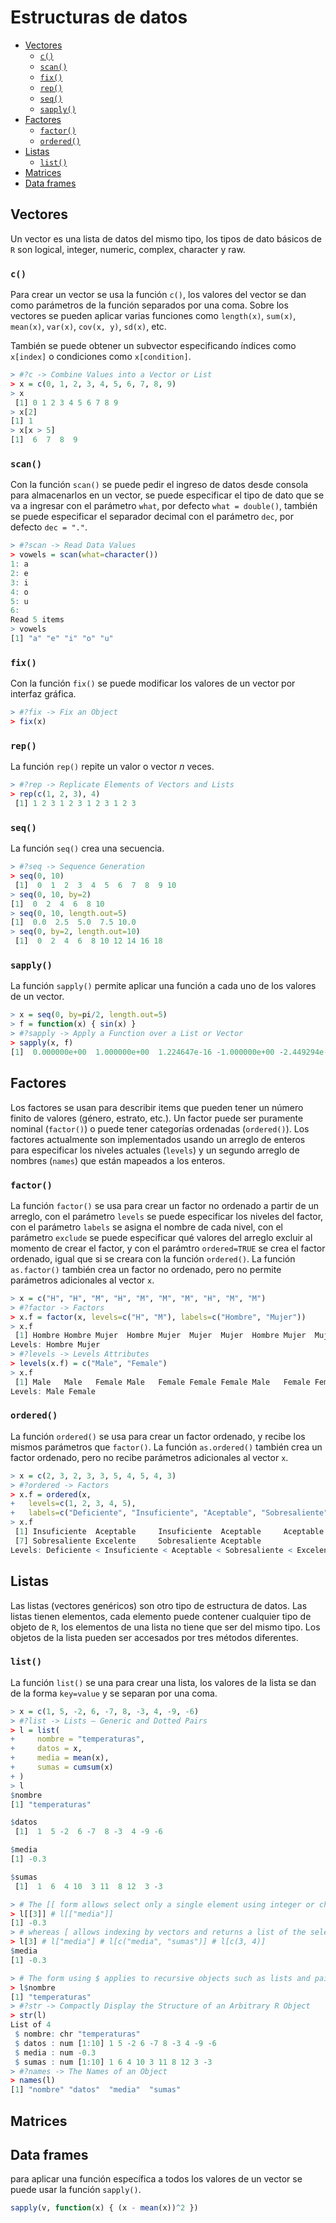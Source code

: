 
# Estructuras de datos

* [Vectores](#vectores)
  * [`c()`](#c)
  * [`scan()`](#scan)
  * [`fix()`](#fix)
  * [`rep()`](#rep)
  * [`seq()`](#seq)
  * [`sapply()`](#sapply)
* [Factores](#factores)
  * [`factor()`](#factor)
  * [`ordered()`](#ordered)
* [Listas](#listas)
  * [`list()`](#list)
* [Matrices](#matrices)
* [Data frames](#data-frames)


## Vectores

Un vector es una lista de datos del mismo tipo, los tipos de dato básicos de `R` son logical, integer, numeric, complex, character y raw.

### `c()`

Para crear un vector se usa la función `c()`, los valores del vector se dan como parámetros de la función separados por una coma. Sobre los vectores se pueden aplicar varias funciones como `length(x)`, `sum(x)`, `mean(x)`, `var(x)`, `cov(x, y)`, `sd(x)`, etc.

También se puede obtener un subvector especificando índices como `x[index]` o condiciones como `x[condition]`.

```r
> #?c -> Combine Values into a Vector or List
> x = c(0, 1, 2, 3, 4, 5, 6, 7, 8, 9)
> x
 [1] 0 1 2 3 4 5 6 7 8 9
> x[2]
[1] 1
> x[x > 5]
[1]  6  7  8  9
```

### `scan()`

Con la función `scan()` se puede pedir el ingreso de datos desde consola para almacenarlos en un vector, se puede especificar el tipo de dato que se va a ingresar con el parámetro `what`, por defecto `what = double()`, también se puede especificar el separador decimal con el parámetro `dec`, por defecto `dec = "."`.

```r
> #?scan -> Read Data Values
> vowels = scan(what=character())
1: a
2: e
3: i
4: o
5: u
6: 
Read 5 items
> vowels
[1] "a" "e" "i" "o" "u"
```

### `fix()`

Con la función `fix()` se puede modificar los valores de un vector por interfaz gráfica.

```r
> #?fix -> Fix an Object
> fix(x)
```

### `rep()`

La función `rep()` repite un valor o vector *n* veces.

```r
> #?rep -> Replicate Elements of Vectors and Lists
> rep(c(1, 2, 3), 4)
 [1] 1 2 3 1 2 3 1 2 3 1 2 3
```

### `seq()`

La función `seq()` crea una secuencia.

```r
> #?seq -> Sequence Generation
> seq(0, 10)
 [1]  0  1  2  3  4  5  6  7  8  9 10
> seq(0, 10, by=2)
[1]  0  2  4  6  8 10
> seq(0, 10, length.out=5)
[1]  0.0  2.5  5.0  7.5 10.0
> seq(0, by=2, length.out=10)
 [1]  0  2  4  6  8 10 12 14 16 18
```

### `sapply()`

La función `sapply()` permite aplicar una función a cada uno de los valores de un vector.

```r
> x = seq(0, by=pi/2, length.out=5)
> f = function(x) { sin(x) }
> #?sapply -> Apply a Function over a List or Vector
> sapply(x, f)
[1]  0.000000e+00  1.000000e+00  1.224647e-16 -1.000000e+00 -2.449294e-16
```


## Factores

Los factores se usan para describir items que pueden tener un número finito de valores (género, estrato, etc.). Un factor puede ser puramente nominal (`factor()`) o puede tener categorías ordenadas (`ordered()`). Los factores actualmente son implementados usando un arreglo de enteros para especificar los niveles actuales (`levels`) y un segundo arreglo de nombres (`names`) que están mapeados a los enteros.

### `factor()`

La función `factor()` se usa para crear un factor no ordenado a partir de un arreglo, con el parámetro `levels` se puede especificar los niveles del factor, con el parámetro `labels` se asigna el nombre de cada nivel, con el parámetro `exclude` se puede especificar qué valores del arreglo excluir al momento de crear el factor, y con el parámtro `ordered=TRUE` se crea el factor ordenado, igual que si se creara con la función `ordered()`. La función `as.factor()` también crea un factor no ordenado, pero no permite parámetros adicionales al vector `x`.

```r
> x = c("H", "H", "M", "H", "M", "M", "M", "H", "M", "M")
> #?factor -> Factors
> x.f = factor(x, levels=c("H", "M"), labels=c("Hombre", "Mujer"))
> x.f
 [1] Hombre Hombre Mujer  Hombre Mujer  Mujer  Mujer  Hombre Mujer  Mujer 
Levels: Hombre Mujer
> #?levels -> Levels Attributes
> levels(x.f) = c("Male", "Female")
> x.f
 [1] Male   Male   Female Male   Female Female Female Male   Female Female
Levels: Male Female
```

### `ordered()`

La función `ordered()` se usa para crear un factor ordenado, y recibe los mismos parámetros que `factor()`. La función `as.ordered()` también crea un factor ordenado, pero no recibe parámetros adicionales al vector `x`.

```r
> x = c(2, 3, 2, 3, 3, 5, 4, 5, 4, 3)
> #?ordered -> Factors
> x.f = ordered(x,
+   levels=c(1, 2, 3, 4, 5),
+   labels=c("Deficiente", "Insuficiente", "Aceptable", "Sobresaliente", "Excelente"))
> x.f
 [1] Insuficiente  Aceptable     Insuficiente  Aceptable     Aceptable     Excelente    
 [7] Sobresaliente Excelente     Sobresaliente Aceptable    
Levels: Deficiente < Insuficiente < Aceptable < Sobresaliente < Excelente
```


## Listas

Las listas (vectores genéricos) son otro tipo de estructura de datos. Las listas tienen elementos, cada elemento puede contener cualquier tipo de objeto de `R`, los elementos de una lista no tiene que ser del mismo tipo. Los objetos de la lista pueden ser accesados por tres métodos diferentes.

### `list()`

La función `list()` se una para crear una lista, los valores de la lista se dan de la forma `key=value` y se separan por una coma.

```r
> x = c(1, 5, -2, 6, -7, 8, -3, 4, -9, -6)
> #?list -> Lists – Generic and Dotted Pairs
> l = list(
+     nombre = "temperaturas",
+     datos = x,
+     media = mean(x),
+     sumas = cumsum(x)
+ )
> l
$nombre
[1] "temperaturas"

$datos
 [1]  1  5 -2  6 -7  8 -3  4 -9 -6

$media
[1] -0.3

$sumas
 [1]  1  6  4 10  3 11  8 12  3 -3

> # The [[ form allows select only a single element using integer or character indices
> l[[3]] # l[["media"]]
[1] -0.3
> # whereas [ allows indexing by vectors and returns a list of the selected elements
> l[3] # l["media"] # l[c("media", "sumas")] # l[c(3, 4)]
$media
[1] -0.3

> # The form using $ applies to recursive objects such as lists and pairlists. It allows only a literal character string or a symbol as the index. That is, the index is not computable: for cases where you need to evaluate an expression to find the index, use x[[expr]]. Applying $ to a non-recursive object is an error.
> l$nombre
[1] "temperaturas"
> #?str -> Compactly Display the Structure of an Arbitrary R Object
> str(l)
List of 4
 $ nombre: chr "temperaturas"
 $ datos : num [1:10] 1 5 -2 6 -7 8 -3 4 -9 -6
 $ media : num -0.3
 $ sumas : num [1:10] 1 6 4 10 3 11 8 12 3 -3
> #?names -> The Names of an Object
> names(l)
[1] "nombre" "datos"  "media"  "sumas" 
```


## Matrices





## Data frames








para aplicar una función específica a todos los valores de un vector se puede usar la función `sapply()`.

```r
sapply(v, function(x) { (x - mean(x))^2 })
```